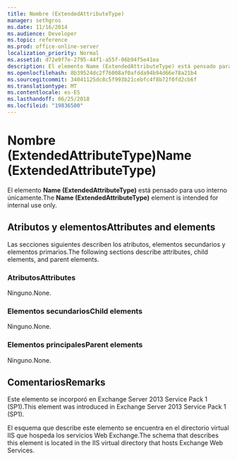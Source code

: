 ```yaml
---
title: Nombre (ExtendedAttributeType)
manager: sethgros
ms.date: 11/16/2014
ms.audience: Developer
ms.topic: reference
ms.prod: office-online-server
localization_priority: Normal
ms.assetid: d72e9f7e-2795-44f1-a55f-06b94f5e41ea
description: El elemento Name (ExtendedAttributeType) está pensado para uso interno únicamente.
ms.openlocfilehash: 8b39524dc2f76008af0afdda94b94d66e78a21b4
ms.sourcegitcommit: 34041125dc8c5f993b21cebfc4f8b72f0fd2cb6f
ms.translationtype: MT
ms.contentlocale: es-ES
ms.lasthandoff: 06/25/2018
ms.locfileid: "19836500"
---
```

# <a name="name-extendedattributetype"></a><span data-ttu-id="740c8-103">Nombre (ExtendedAttributeType)</span><span class="sxs-lookup"><span data-stu-id="740c8-103">Name (ExtendedAttributeType)</span></span>

<span data-ttu-id="740c8-104">El elemento **Name (ExtendedAttributeType)** está pensado para uso interno únicamente.</span><span class="sxs-lookup"><span data-stu-id="740c8-104">The **Name (ExtendedAttributeType)** element is intended for internal use only.</span></span> 

## <a name="attributes-and-elements"></a><span data-ttu-id="740c8-105">Atributos y elementos</span><span class="sxs-lookup"><span data-stu-id="740c8-105">Attributes and elements</span></span>

<span data-ttu-id="740c8-106">Las secciones siguientes describen los atributos, elementos secundarios y elementos primarios.</span><span class="sxs-lookup"><span data-stu-id="740c8-106">The following sections describe attributes, child elements, and parent elements.</span></span>
  
### <a name="attributes"></a><span data-ttu-id="740c8-107">Atributos</span><span class="sxs-lookup"><span data-stu-id="740c8-107">Attributes</span></span>

<span data-ttu-id="740c8-108">Ninguno.</span><span class="sxs-lookup"><span data-stu-id="740c8-108">None.</span></span>
  
### <a name="child-elements"></a><span data-ttu-id="740c8-109">Elementos secundarios</span><span class="sxs-lookup"><span data-stu-id="740c8-109">Child elements</span></span>

<span data-ttu-id="740c8-110">Ninguno.</span><span class="sxs-lookup"><span data-stu-id="740c8-110">None.</span></span>
  
### <a name="parent-elements"></a><span data-ttu-id="740c8-111">Elementos principales</span><span class="sxs-lookup"><span data-stu-id="740c8-111">Parent elements</span></span>

<span data-ttu-id="740c8-112">Ninguno.</span><span class="sxs-lookup"><span data-stu-id="740c8-112">None.</span></span>
  
## <a name="remarks"></a><span data-ttu-id="740c8-113">Comentarios</span><span class="sxs-lookup"><span data-stu-id="740c8-113">Remarks</span></span>

<span data-ttu-id="740c8-114">Este elemento se incorporó en Exchange Server 2013 Service Pack 1 (SP1).</span><span class="sxs-lookup"><span data-stu-id="740c8-114">This element was introduced in Exchange Server 2013 Service Pack 1 (SP1).</span></span>
  
<span data-ttu-id="740c8-115">El esquema que describe este elemento se encuentra en el directorio virtual IIS que hospeda los servicios Web Exchange.</span><span class="sxs-lookup"><span data-stu-id="740c8-115">The schema that describes this element is located in the IIS virtual directory that hosts Exchange Web Services.</span></span>
  

